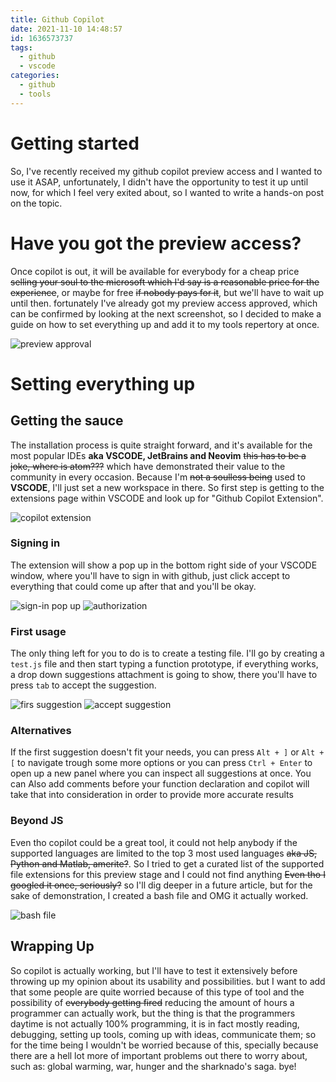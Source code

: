 ```yaml
---
title: Github Copilot
date: 2021-11-10 14:48:57
id: 1636573737
tags:
  - github
  - vscode
categories:
  - github
  - tools
---
```


# Getting started

So, I've recently received my github copilot preview access and I wanted to use it ASAP, unfortunately, I didn't have the opportunity to test it up until now, for which I feel very exited about, so I wanted to write a hands-on post on the topic.

# Have you got the preview access?

Once copilot is out, it will be available for everybody for a cheap price ~~selling your soul to the microsoft which I'd say is a reasonable price for the experience~~, or maybe for free ~~if nobody pays for it~~, but we'll have to wait up until then.
fortunately I've already got my preview access approved, which can be confirmed by looking at the next screenshot, so I decided to make a guide on how to set everything up and add it to my tools repertory at once.

![preview approval](preview-approval.png)

# Setting everything up

## Getting the sauce
The installation process is quite straight forward, and it's available for the most popular IDEs __aka VSCODE, JetBrains and Neovim__ ~~this has to be a joke, where is atom???~~ which have demonstrated their value to the community in every occasion. Because I'm ~~not a soulless being~~ used to __VSCODE__, I'll just set a new workspace in there. So first step is getting to the extensions page within VSCODE and look up for "Github Copilot Extension".

![copilot extension](copilot-extension.png)

### Signing in
The extension will show a pop up in the bottom right side of your VSCODE window, where you'll have to sign in with github, just click accept to everything that could come up after that and you'll be okay.

![sign-in pop up](sign-in.png)
![authorization](authorization.png)

### First usage
The only thing left for you to do is to create a testing file. I'll go by creating a ```test.js``` file and then start typing a function prototype, if everything works, a drop down suggestions attachment is going to show, there you'll have to press `tab` to accept the suggestion.

![firs suggestion](first-suggestion.png)
![accept suggestion](accept-suggestion.png)

### Alternatives
If the first suggestion doesn't fit your needs, you can press `Alt + ]` or `Alt + [` to navigate trough some more options or you can press `Ctrl + Enter` to open up a new panel where you can inspect all suggestions at once. You can Also add comments before your function declaration and copilot will take that into consideration in order to provide more accurate results

### Beyond JS
Even tho copilot could be a great tool, it could not help anybody if the supported languages are limited to the top 3 most used languages ~~aka JS, Python and Matlab, amerite?~~. So I tried to get a curated list of the supported file extensions for this preview stage and I could not find anything ~~Even tho I googled it once, seriously?~~ so I'll dig deeper in a future article, but for the sake of demonstration, I created a bash file and OMG it actually worked.

![bash file](bash-file.png)

## Wrapping Up
So copilot is actually working, but I'll have to test it extensively before throwing up my opinion about its usability and possibilities. but I want to add that some people are quite worried because of this type of tool and the possibility of ~~everybody getting fired~~ reducing the amount of hours a programmer can actually work, but the thing is that the programmers daytime is not actually 100% programming, it is in fact mostly reading, debugging, setting up tools, coming up with ideas, communicate them; so for the time being I wouldn't be worried because of this, specially because there are a hell lot more of important problems out there to worry about, such as: global warming, war, hunger and the sharknado's saga. bye!
